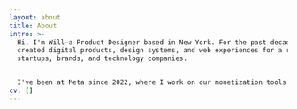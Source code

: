 ```yaml
---
layout: about
title: About
intro: >-
  Hi, I'm Will—a Product Designer based in New York. For the past decade, I've
  created digital products, design systems, and web experiences for a range of
  startups, brands, and technology companies. 


  I've been at Meta since 2022, where I work on our monetization tools for creators and businesses across Facebook, Instagram and WhatsApp. Before that, I held a Design Lead position at Free Association, a Brooklyn-based design firm specializing in digital products and brand systems.
cv: []
---
```


